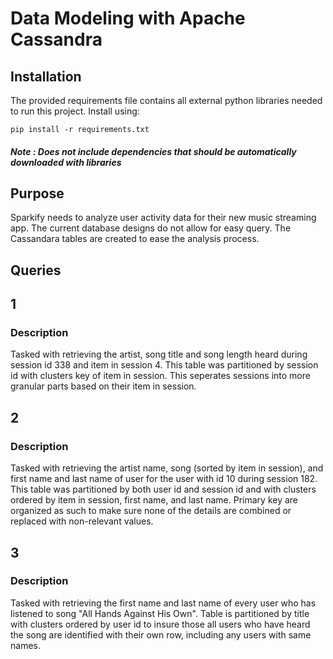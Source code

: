 # Data Modeling with Apache Cassandra


## Installation
The provided requirements file contains all external python libraries needed to run this project. Install using:

```
pip install -r requirements.txt
```

##### Note : Does not include dependencies that should be automatically downloaded with libraries

## Purpose
Sparkify needs to analyze user activity data for their new music streaming app. The current database designs do not allow for easy query. The Cassandara tables are created to ease the analysis process.

## Queries

## 1
### Description  
Tasked with retrieving the artist, song title and song length heard during session id 338 and item in session 4. This table was partitioned by session id with clusters key of item in session. This seperates sessions into more granular parts based on their item in session.

## 2
### Description  
Tasked with retrieving the artist name, song (sorted by item in session), and first name and last name of user for the user with id 10 during session 182. This table was partitioned by both user id and session id and with clusters ordered by item in session, first name, and last name. Primary key are organized as such to make sure none of the details are combined or replaced with non-relevant values.

## 3
### Description  
Tasked with retrieving the first name and last name of every user who has listened to song "All Hands Against His Own". Table is partitioned by title with clusters ordered by user id to insure those all users who have heard the song are identified with their own row, including any users with same names.
